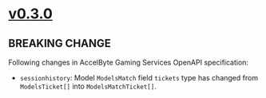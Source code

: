 # [v0.3.0]

## BREAKING CHANGE

Following changes in AccelByte Gaming Services OpenAPI specification:

- `sessionhistory`: Model `ModelsMatch` field `tickets` type has changed from `ModelsTicket[]` into `ModelsMatchTicket[]`.

[v0.3.0]: https://github.com/AccelByte/accelbyte-python-modular-sdk/compare/services-sessionhistory/v0.2.0..services-sessionhistory/v0.3.0
